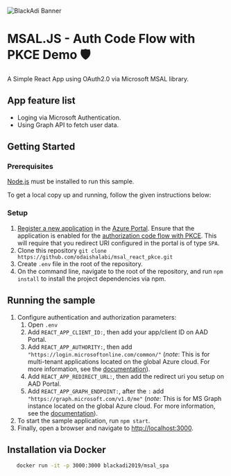 ![BlackAdi Banner](https://png.pngtree.com/thumb_back/fw800/back_our/20190622/ourmid/pngtree-chinese-style-ink-dragon-banner-image_210265.jpg)

# MSAL.JS - Auth Code Flow with PKCE Demo 🛡️

A Simple React App using OAuth2.0 via Microsoft MSAL library.

## App feature list

- Loging via Microsoft Authentication.
- Using Graph API to fetch user data.

## Getting Started

### Prerequisites

[Node.js](https://nodejs.org/en/) must be installed to run this sample.

To get a local copy up and running, follow the given instructions below:

### Setup

1. [Register a new application](https://docs.microsoft.com/azure/active-directory/develop/scenario-spa-app-registration) in the [Azure Portal](https://portal.azure.com). Ensure that the application is enabled for the [authorization code flow with PKCE](https://docs.microsoft.com/azure/active-directory/develop/v2-oauth2-auth-code-flow). This will require that you redirect URI configured in the portal is of type `SPA`.
2. Clone this repository `git clone https://github.com/odaishalabi/msal_react_pkce.git`
3. Create `.env` file in the root of the repository.
4. On the command line, navigate to the root of the repository, and run `npm install` to install the project dependencies via npm.

## Running the sample

1. Configure authentication and authorization parameters:
   1. Open `.env`
   2. Add `REACT_APP_CLIENT_ID:`, then add your app/client ID on AAD Portal.
   3. Add `REACT_APP_AUTHORITY:`, then add `"https://login.microsoftonline.com/common/"` (_note_: This is for multi-tenant applications located on the global Azure cloud. For more information, see the [documentation](https://docs.microsoft.com/azure/active-directory/develop/quickstart-v2-javascript-auth-code)).
   4. Add `REACT_APP_REDIRECT_URL:`, then add the redirect uri you setup on AAD Portal.
   5. Add `REACT_APP_GRAPH_ENDPOINT:`, after the `:` add `"https://graph.microsoft.com/v1.0/me"` (_note_: This is for MS Graph instance located on the global Azure cloud. For more information, see the [documentation](https://docs.microsoft.com/en-us/graph/deployments)).
2. To start the sample application, run `npm start`.
3. Finally, open a browser and navigate to [http://localhost:3000](http://localhost:3000).

## Installation via Docker

```sh
   docker run -it -p 3000:3000 blackadi2019/msal_spa
```
